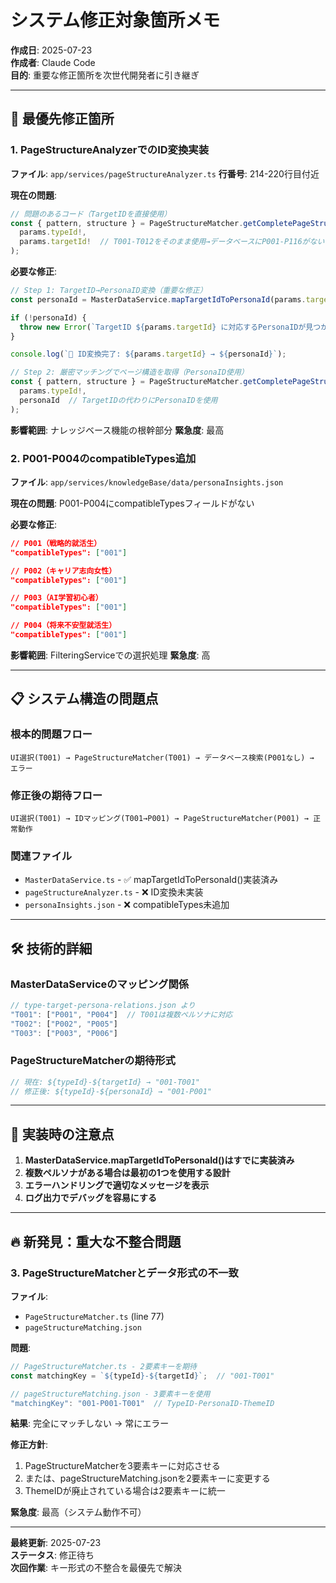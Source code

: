 # システム修正対象箇所メモ

**作成日**: 2025-07-23  
**作成者**: Claude Code  
**目的**: 重要な修正箇所を次世代開発者に引き継ぎ

---

## 🚨 最優先修正箇所

### 1. PageStructureAnalyzerでのID変換実装
**ファイル**: `app/services/pageStructureAnalyzer.ts`
**行番号**: 214-220行目付近

**現在の問題**:
```typescript
// 問題のあるコード（TargetIDを直接使用）
const { pattern, structure } = PageStructureMatcher.getCompletePageStructure(
  params.typeId!,
  params.targetId!  // T001-T012をそのまま使用→データベースにP001-P116がない
);
```

**必要な修正**:
```typescript
// Step 1: TargetID→PersonaID変換（重要な修正）
const personaId = MasterDataService.mapTargetIdToPersonaId(params.targetId!);

if (!personaId) {
  throw new Error(`TargetID ${params.targetId} に対応するPersonaIDが見つかりません`);
}

console.log(`🔄 ID変換完了: ${params.targetId} → ${personaId}`);

// Step 2: 厳密マッチングでページ構造を取得（PersonaID使用）
const { pattern, structure } = PageStructureMatcher.getCompletePageStructure(
  params.typeId!,
  personaId  // TargetIDの代わりにPersonaIDを使用
);
```

**影響範囲**: ナレッジベース機能の根幹部分
**緊急度**: 最高

### 2. P001-P004のcompatibleTypes追加
**ファイル**: `app/services/knowledgeBase/data/personaInsights.json`

**現在の問題**: P001-P004にcompatibleTypesフィールドがない

**必要な修正**:
```json
// P001（戦略的就活生）
"compatibleTypes": ["001"]

// P002（キャリア志向女性）  
"compatibleTypes": ["001"]

// P003（AI学習初心者）
"compatibleTypes": ["001"]

// P004（将来不安型就活生）
"compatibleTypes": ["001"]
```

**影響範囲**: FilteringServiceでの選択処理
**緊急度**: 高

---

## 📋 システム構造の問題点

### 根本的問題フロー
```
UI選択(T001) → PageStructureMatcher(T001) → データベース検索(P001なし) → エラー
```

### 修正後の期待フロー
```
UI選択(T001) → IDマッピング(T001→P001) → PageStructureMatcher(P001) → 正常動作
```

### 関連ファイル
- `MasterDataService.ts` - ✅ mapTargetIdToPersonaId()実装済み
- `pageStructureAnalyzer.ts` - ❌ ID変換未実装
- `personaInsights.json` - ❌ compatibleTypes未追加

---

## 🛠️ 技術的詳細

### MasterDataServiceのマッピング関係
```typescript
// type-target-persona-relations.json より
"T001": ["P001", "P004"]  // T001は複数ペルソナに対応
"T002": ["P002", "P005"] 
"T003": ["P003", "P006"]
```

### PageStructureMatcherの期待形式
```typescript
// 現在: ${typeId}-${targetId} → "001-T001"
// 修正後: ${typeId}-${personaId} → "001-P001" 
```

---

## 📝 実装時の注意点

1. **MasterDataService.mapTargetIdToPersonaId()はすでに実装済み**
2. **複数ペルソナがある場合は最初の1つを使用する設計**
3. **エラーハンドリングで適切なメッセージを表示**
4. **ログ出力でデバッグを容易にする**

---

## 🔥 新発見：重大な不整合問題

### 3. PageStructureMatcherとデータ形式の不一致
**ファイル**: 
- `PageStructureMatcher.ts` (line 77)
- `pageStructureMatching.json`

**問題**:
```typescript
// PageStructureMatcher.ts - 2要素キーを期待
const matchingKey = `${typeId}-${targetId}`;  // "001-T001"

// pageStructureMatching.json - 3要素キーを使用
"matchingKey": "001-P001-T001"  // TypeID-PersonaID-ThemeID
```

**結果**: 完全にマッチしない → 常にエラー

**修正方針**:
1. PageStructureMatcherを3要素キーに対応させる
2. または、pageStructureMatching.jsonを2要素キーに変更する
3. ThemeIDが廃止されている場合は2要素キーに統一

**緊急度**: 最高（システム動作不可）

---

**最終更新**: 2025-07-23  
**ステータス**: 修正待ち  
**次回作業**: キー形式の不整合を最優先で解決